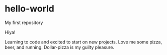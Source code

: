 # hello-world
My first repository

Hiya! 

Learning to code and excited to start on new projects. 
Love me some pizza, beer, and running. Dollar-pizza is my guilty pleasure. 
